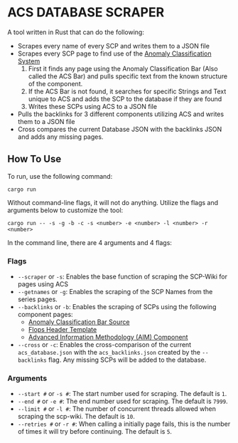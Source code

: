 # ACS DATABASE SCRAPER

A tool written in Rust that can do the following:

- Scrapes every name of every SCP and writes them to a JSON file
- Scrapes every SCP page to find use of the [Anomaly Classification System](https://scp-wiki.wikidot.com/anomaly-classification-system-guide)
  1.  First it finds any page using the Anomaly Classification Bar (Also called the ACS Bar) and pulls specific text from the known structure of the component.
  2.  If the ACS Bar is not found, it searches for specific Strings and Text unique to ACS and adds the SCP to the database if they are found
  3.  Writes these SCPs using ACS to a JSON file
- Pulls the backlinks for 3 different components utilizing ACS and writes them to a JSON file
- Cross compares the current Database JSON with the backlinks JSON and adds any missing pages.

## How To Use

To run, use the following command:

```
cargo run
```

Without command-line flags, it will not do anything. Utilize the flags and arguments below to customize the tool:

```
cargo run -- -s -g -b -c -s <number> -e <number> -l <number> -r <number>
```

In the command line, there are 4 arguments and 4 flags:

### Flags

- `--scraper` or `-s`: Enables the base function of scraping the SCP-Wiki for pages using ACS
- `--getnames` or `-g`: Enables the scraping of the SCP Names from the series pages.
- `--backlinks` or `-b`: Enables the scraping of SCPs using the following component pages:
  - [Anomaly Classification Bar Source](https://scp-wiki.wikidot.com/component:anomaly-class-bar-source)
  - [Flops Header Template](https://scp-wiki.wikidot.com/component:flops-header)
  - [Advanced Information Methodology (AIM) Component](https://scp-wiki.wikidot.com/component:advanced-information-methodology)
- `--cross` or `-c`: Enables the cross-comparison of the current `acs_database.json` with the `acs_backlinks.json` created by the `--backlinks` flag. Any missing SCPs will be added to the database.

### Arguments

- `--start #` or `-s #`: The start number used for scraping. The default is `1`.
- `--end #` or `-e #`: The end number used for scraping. The default is `7999`.
- `--limit #` or `-l #`: The number of concurrent threads allowed when scraping the scp-wiki. The default is `10`.
- `--retries #` or `-r #`: When calling a initially page fails, this is the number of times it will try before continuing. The default is `5`.
